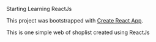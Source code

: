 Starting Learning ReactJs

This project was bootstrapped with [Create React App](https://github.com/facebook/create-react-app).

This is one simple web of shoplist created using ReactJs
